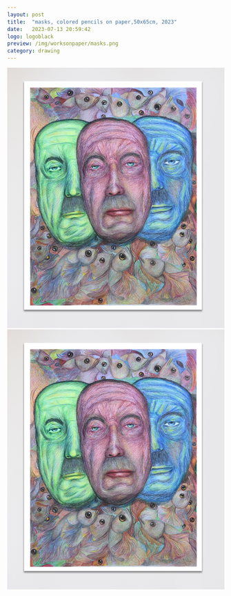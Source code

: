 ```yaml
---
layout: post
title:  "masks, colored pencils on paper,50x65cm, 2023"
date:   2023-07-13 20:59:42
logo: logoblack
preview: /img/worksonpaper/masks.png
category: drawing
---
```


![faces series](/img/worksonpaper/masks.png) 
![faces series](/img/worksonpaper/masks.png) 


